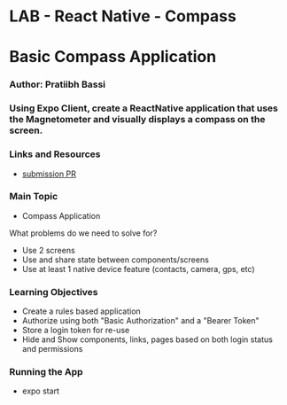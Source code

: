 # LAB - React Native - Compass

# Basic Compass Application

### Author: Pratiibh Bassi

### Using Expo Client, create a ReactNative application that uses the Magnetometer and visually displays a compass on the screen.

### Links and Resources

- [submission PR](https://github.com/pratiibh-401-advanced-javascript/ReactNative/pull/1)

### Main Topic

- Compass Application

What problems do we need to solve for?

- Use 2 screens
- Use and share state between components/screens
- Use at least 1 native device feature (contacts, camera, gps, etc)

### Learning Objectives

- Create a rules based application
- Authorize using both "Basic Authorization" and a "Bearer Token"
- Store a login token for re-use
- Hide and Show components, links, pages based on both login status and permissions

### Running the App

- expo start
